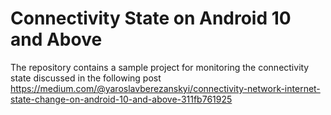 # Connectivity State on Android 10 and Above
The repository contains a sample project for monitoring the connectivity state discussed in the following post
https://medium.com/@yaroslavberezanskyi/connectivity-network-internet-state-change-on-android-10-and-above-311fb761925
